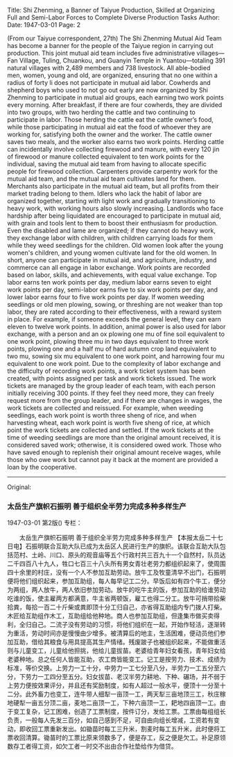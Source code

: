 Title: Shi Zhenming, a Banner of Taiyue Production, Skilled at Organizing Full and Semi-Labor Forces to Complete Diverse Production Tasks
Author:
Date: 1947-03-01
Page: 2

(From our Taiyue correspondent, 27th) The Shi Zhenming Mutual Aid Team has become a banner for the people of the Taiyue region in carrying out production. This joint mutual aid team includes five administrative villages—Fan Village, Tuling, Chuankou, and Guanyin Temple in Yuantou—totaling 391 natural villages with 2,489 members and 738 livestock. All able-bodied men, women, young and old, are organized, ensuring that no one within a radius of forty li does not participate in mutual aid labor. Cowherds and shepherd boys who used to not go out early are now organized by Shi Zhenming to participate in mutual aid groups, each earning two work points every morning. After breakfast, if there are four cowherds, they are divided into two groups, with two herding the cattle and two continuing to participate in labor. Those herding the cattle eat the cattle owner’s food, while those participating in mutual aid eat the food of whoever they are working for, satisfying both the owner and the worker. The cattle owner saves two meals, and the worker also earns two work points. Herding cattle can incidentally involve collecting firewood and manure, with every 120 jin of firewood or manure collected equivalent to ten work points for the individual, saving the mutual aid team from having to allocate specific people for firewood collection. Carpenters provide carpentry work for the mutual aid team, and the mutual aid team cultivates land for them. Merchants also participate in the mutual aid team, but all profits from their market trading belong to them. Idlers who lack the habit of labor are organized together, starting with light work and gradually transitioning to heavy work, with working hours also slowly increasing. Landlords who face hardship after being liquidated are encouraged to participate in mutual aid, with grain and tools lent to them to boost their enthusiasm for production. Even the disabled and lame are organized; if they cannot do heavy work, they exchange labor with children, with children carrying loads for them while they weed seedlings for the children. Old women look after the young women's children, and young women cultivate land for the old women. In short, anyone can participate in mutual aid, and agriculture, industry, and commerce can all engage in labor exchange. Work points are recorded based on labor, skills, and achievements, with equal value exchange. Top labor earns ten work points per day, medium labor earns seven to eight work points per day, semi-labor earns five to six work points per day, and lower labor earns four to five work points per day. If women weeding seedlings or old men plowing, sowing, or threshing are not weaker than top labor, they are rated according to their effectiveness, with a reward system in place. For example, if someone exceeds the general level, they can earn eleven to twelve work points. In addition, animal power is also used for labor exchange, with a person and an ox plowing one mu of fine soil equivalent to one work point, plowing three mu in two days equivalent to three work points, plowing one and a half mu of hard autumn crop land equivalent to two mu, sowing six mu equivalent to one work point, and harrowing four mu equivalent to one work point. Due to the complexity of labor exchange and the difficulty of recording work points, a work ticket system has been created, with points assigned per task and work tickets issued. The work tickets are managed by the group leader of each team, with each person initially receiving 300 points. If they feel they need more, they can freely request more from the group leader, and if there are changes in wages, the work tickets are collected and reissued. For example, when weeding seedlings, each work point is worth three sheng of rice, and when harvesting wheat, each work point is worth five sheng of rice, at which point the work tickets are collected and settled. If the work tickets at the time of weeding seedlings are more than the original amount received, it is considered saved work; otherwise, it is considered owed work. Those who have saved enough to replenish their original amount receive wages, while those who owe work but cannot pay it back at the moment are provided a loan by the cooperative.



<hr /> 

Original: 


### 太岳生产旗帜石振明  善于组织全半劳力完成多种多样生产

1947-03-01
第2版()
专栏：

　　太岳生产旗帜石振明
    善于组织全半劳力完成多种多样生产
    【本报太岳二十七日电】石振明联合互助大队已成为太岳区人民进行生产的旗帜。该联合互助大队包括范村、土岭、川口、原头的观音庙等五个行政村共三百九十一个自然村，队员达二千四百八十九人，牲口七百三十八头所有男女青壮老劳力都组织起来了，使周围四十余里的村庄，没有一个人不参加互助劳动。放牛工及牧童清早不出门，石振明便将他们组织起来，参加互助组，每人每早记工二分。早饭后如有四个牛工，便分为两组，两人放牛，两人依旧参加劳动。放牛的吃牛主的饭，参加互助的给谁劳动吃谁的饭，使主雇两方都满意，牛主省两顿饭，雇工也得二分工。放牛可捎带拾柴拾粪，每拾一百二十斤柴或粪即顶十分工归自己，亦省得互助组内专门拨人打柴。木匠给互助组作木工，互助组给他种地。商人也参加互助组，但逢集市做买卖得利，全归自己。二流子没有劳动的习惯，将他们组织在一起，开始作轻活，逐渐转为重活，劳动时间亦是慢慢由少增多。被清算后的地主，生活困难，便动员他们参加互助，借给其粮食与用具提高其生产情绪。残废跛子也被组织起来，不能做重活则与儿童变工，儿童给他担挑，他给儿童拔苗。老婆给青年妇女看孩，青年妇女给老婆种地。总之任何人皆能互助，农工商皆能变工。记工是按劳力、技术、成绩为标准，等价交换。上劳力一工十分，中劳力一工七分至八分，半劳力一工五分至六分，下劳力一工四分至五分。妇女拔苗、老汉半劳力耕地、下种、碾场，并不弱于上劳力便按效果评分，并且还有奖励制度，如有人超过一般水平，便顶十一分至十二分。此外畜力也变工，连牛带人细犁一亩顶一工，两天犁三亩地顶三工，秋庄稼地硬犁一亩五分顶二亩，麦地二亩顶一工，下种六亩顶一工，耙地四亩顶一工。由于变工复杂，记工困难，创造了工票制度，按件订分，发给工票。工票由每组组长负责，一般每人先发三百分，如自己感到不足，可自由向组长增减，工资若有变动，即收回工票重新发出。如锄苗时每工三升米，割麦时每工五升米，此时便将工票收回清算。锄苗时的工票比原来领数多了，便是存工，反之便是欠工。补足原领数存工者得工资，如欠工者一时交不出由合作社垫给作为借贷。

